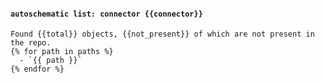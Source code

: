 <!--- [list_success] -->
#### `autoschematic list: connector {{connector}}`

```
Found {{total}} objects, {{not_present}} of which are not present in the repo.
{% for path in paths %}
  - `{{ path }}` 
{% endfor %}
```

